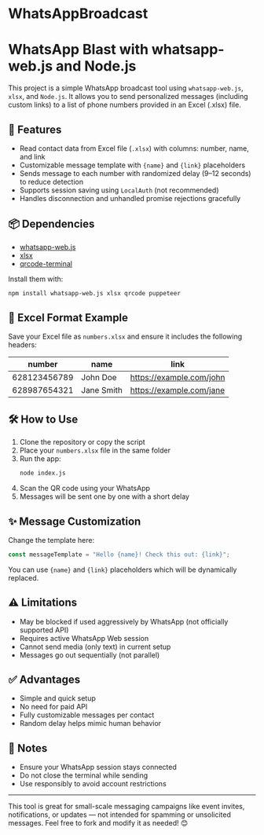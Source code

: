 # WhatsAppBroadcast
# WhatsApp Blast with whatsapp-web.js and Node.js

This project is a simple WhatsApp broadcast tool using `whatsapp-web.js`, `xlsx`, and `Node.js`. It allows you to send personalized messages (including custom links) to a list of phone numbers provided in an Excel (.xlsx) file.

## 🚀 Features
- Read contact data from Excel file (`.xlsx`) with columns: number, name, and link
- Customizable message template with `{name}` and `{link}` placeholders
- Sends message to each number with randomized delay (9–12 seconds) to reduce detection
- Supports session saving using `LocalAuth` (not recommended)
- Handles disconnection and unhandled promise rejections gracefully

## 📦 Dependencies
- [whatsapp-web.js](https://github.com/pedroslopez/whatsapp-web.js)
- [xlsx](https://www.npmjs.com/package/xlsx)
- [qrcode-terminal](https://www.npmjs.com/package/qrcode-terminal)

Install them with:
```bash
npm install whatsapp-web.js xlsx qrcode puppeteer
```

## 📁 Excel Format Example
Save your Excel file as `numbers.xlsx` and ensure it includes the following headers:

| number       | name       | link                         |
|--------------|------------|------------------------------|
| 628123456789 | John Doe   | https://example.com/john     |
| 628987654321 | Jane Smith | https://example.com/jane     |

## 🛠️ How to Use

1. Clone the repository or copy the script
2. Place your `numbers.xlsx` file in the same folder
3. Run the app:
   ```bash
   node index.js
   ```
4. Scan the QR code using your WhatsApp
5. Messages will be sent one by one with a short delay

## ✨ Message Customization
Change the template here:
```js
const messageTemplate = "Hello {name}! Check this out: {link}";
```
You can use `{name}` and `{link}` placeholders which will be dynamically replaced.

## ⚠️ Limitations
- May be blocked if used aggressively by WhatsApp (not officially supported API)
- Requires active WhatsApp Web session
- Cannot send media (only text) in current setup
- Messages go out sequentially (not parallel)

## ✅ Advantages
- Simple and quick setup
- No need for paid API
- Fully customizable messages per contact
- Random delay helps mimic human behavior

## 📎 Notes
- Ensure your WhatsApp session stays connected
- Do not close the terminal while sending
- Use responsibly to avoid account restrictions

---

This tool is great for small-scale messaging campaigns like event invites, notifications, or updates — not intended for spamming or unsolicited messages.
Feel free to fork and modify it as needed! 😊


